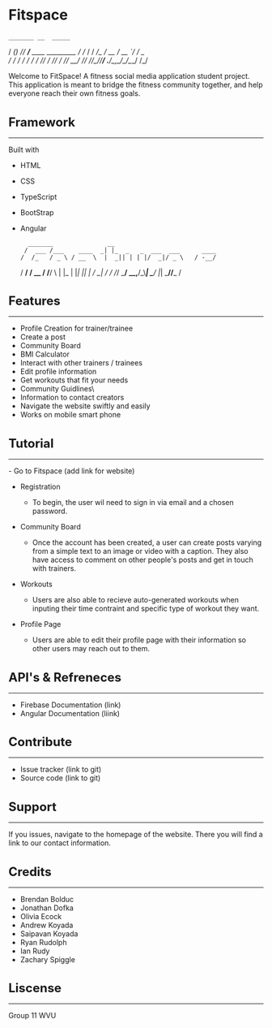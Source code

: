 # Fitspace

    _______ __  _____                     
   / ____(_) /_/ ___/____  ____ _________ 
  / /_  / / __/\__ \/ __ \/ __ `/ ___/ _ \
 / __/ / / /_ ___/ / /_/ / /_/ / /__/  __/
/_/   /_/\__//____/ .___/\__,_/\___/\___/ 
                 /_/                      

Welcome to FitSpace! A fitness social media application student project. 
This application is meant to bridge the fitness community together, and help everyone reach their own fitness goals.


<h1 style = "font-size: 24px;"><strong>Framework</strong></h1>
<hr>

Built with
- HTML
- CSS
- TypeScript
- BootStrap
- Angular

        _______               __
       /  ___ /___    ____  _| |_  _   _  ___  ___      ____
      /  /_   / _ \ / __  \  |  _|| | | |/  _|/ _ \   / -__/ 
     /  __/  /  __ / /__/  \ | |_ | |_| || | /  __|_ /  /
    /_/      \___/ \__,__/\_\\___| \___/ |_| \___//___ /

<h1 style = "font-size: 24px;"><strong>Features</strong></h1>

<hr>

- Profile Creation for trainer/trainee 
- Create a post
- Community Board
- BMI Calculator
- Interact with other trainers / trainees
- Edit profile information
- Get workouts that fit your needs
- Community Guidlines\
- Information to contact creators
- Navigate the website swiftly and easily
- Works on mobile smart phone


<h1 style = "font-size: 24px;"><strong>Tutorial</strong></h1>
<hr>
- Go to Fitspace (add link for website)

- Registration
    - To begin, the user wil need to sign in via email and a chosen password.

- Community Board
    - Once the account has been created, a user can create posts varying from a simple text to an image or video with a caption. They also have access to comment on other people's posts and get in touch with trainers. 

- Workouts
    - Users are also able to recieve auto-generated workouts when inputing their time contraint and specific type of workout they want. 

- Profile Page
    - Users are able to edit their profile page with their information so other users may reach out to them.

<h1 style = "font-size: 24px;"><strong>API's & Refreneces </strong></h1>
<hr>

- Firebase Documentation (link)
- Angular Documentation (liink)

<h1 style = "font-size: 24px;"><strong>Contribute
</strong></h1>

<hr>

- Issue tracker (link to git)
- Source code (link to git)

<h1 style = "font-size: 24px;"><strong>Support</strong></h1>

<hr>

If you issues, navigate to the homepage of the website. There you will find a link to our contact information. 


<h1 style = "font-size: 24px;"><strong>Credits</strong></h1>

<hr>

- Brendan Bolduc
- Jonathan Dofka
- Olivia Ecock
- Andrew Koyada
- Saipavan Koyada
- Ryan Rudolph
- Ian Rudy
- Zachary Spiggle

<h1 style = "font-size: 24px;"><strong>Liscense</strong></h1>
<hr>
Group 11 WVU